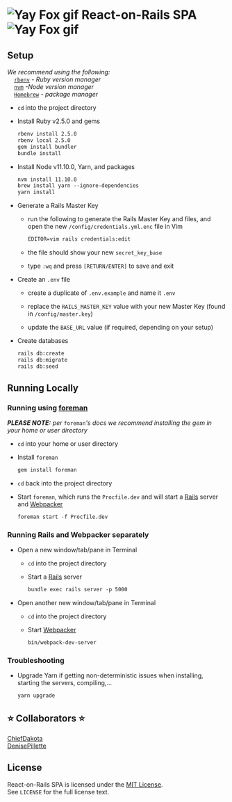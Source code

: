 # <img src="https://chiefdakota.github.io/react-on-rails-spa/app/javascript/packs/assets/images/yay-fox.gif" alt="Yay Fox gif" /> React-on-Rails SPA <img src="https://chiefdakota.github.io/react-on-rails-spa/app/javascript/packs/assets/images/yay-fox.gif" alt="Yay Fox gif" />

## Setup

_We recommend using the following:_<br />
&nbsp; &nbsp; [`rbenv`](https://github.com/rbenv/rbenv) _- Ruby version manager_<br />
&nbsp; &nbsp; [`nvm`](https://github.com/creationix/nvm) _-Node version manager_<br />
&nbsp; &nbsp; [`Homebrew`](https://brew.sh/) _- package manager_

* `cd` into the project directory

* Install Ruby v2.5.0 and gems
    ```xml
    rbenv install 2.5.0
    rbenv local 2.5.0
    gem install bundler
    bundle install
    ```

* Install Node v11.10.0, Yarn, and packages
    ```xml
    nvm install 11.10.0
    brew install yarn --ignore-dependencies
    yarn install
    ```

* Generate a Rails Master Key
    * run the following to generate the Rails Master Key and files, and<br />open the new `/config/credentials.yml.enc` file in Vim

        ```xml
        EDITOR=vim rails credentials:edit
        ```

    * the file should show your new `secret_key_base`

    * type `:wq` and press `[RETURN/ENTER]` to save and exit

* Create an `.env` file
    * create a duplicate of `.env.example` and name it `.env`

    * replace the `RAILS_MASTER_KEY` value with your new Master Key (found in `/config/master.key`)

    * update the `BASE_URL` value (if required, depending on your setup)

* Create databases
    ```xml
    rails db:create
    rails db:migrate
    rails db:seed
    ```

## Running Locally

### Running using [foreman](https://github.com/ddollar/foreman)

_**PLEASE NOTE:** per_ `foreman`_'s docs we recommend installing the gem in your home or user directory_

* `cd` into your home or user directory

* Install `foreman`

    ```xml
    gem install foreman
    ```

* `cd` back into the project directory

* Start `foreman`, which runs the `Procfile.dev` and will start a [Rails](https://github.com/rails/rails) server and [Webpacker](https://github.com/rails/webpacker)

    ```xml
    foreman start -f Procfile.dev
    ```

### Running Rails and Webpacker separately

* Open a new window/tab/pane in Terminal

    * `cd` into the project directory

    * Start a [Rails](https://github.com/rails/rails) server

        ```xml
        bundle exec rails server -p 5000
        ```

* Open another new window/tab/pane in Terminal

    * `cd` into the project directory

    * Start [Webpacker](https://github.com/rails/webpacker)

        ```xml
        bin/webpack-dev-server
        ```

### Troubleshooting

* Upgrade Yarn if getting non-deterministic issues when installing, starting the servers, compiling,...

    ```xml
    yarn upgrade
    ```

## :star: Collaborators :star:

[ChiefDakota](https://github.com/ChiefDakota)<br />
[DenisePillette](https://github.com/DenisePillette)

## License

React-on-Rails SPA is licensed under the [MIT License](https://opensource.org/licenses/MIT).<br />
See `LICENSE` for the full license text.
